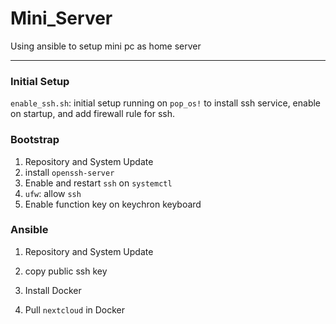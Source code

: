 # Mini_Server

Using ansible to setup mini pc as home server

---

### Initial Setup

`enable_ssh.sh`: initial setup running on `pop_os!` to install ssh service, enable on startup, and add firewall rule for ssh.

### Bootstrap

1. Repository and System Update
2. install `openssh-server`
3. Enable and restart `ssh` on `systemctl`
4. `ufw`: allow `ssh`
5. Enable function key on keychron keyboard

### Ansible

1. Repository and System Update

2. copy public ssh key

3. Install Docker

4. Pull `nextcloud` in Docker
